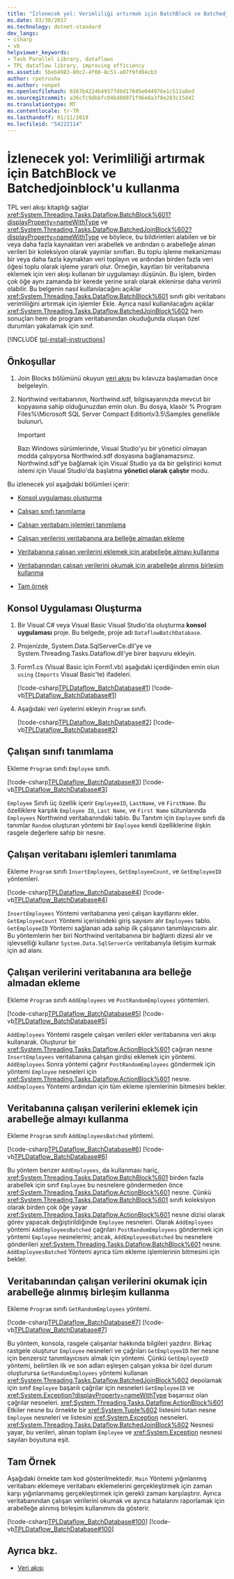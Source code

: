 ```yaml
---
title: "İzlenecek yol: Verimliliği artırmak için BatchBlock ve Batchedjoinblock'u kullanma"
ms.date: 03/30/2017
ms.technology: dotnet-standard
dev_langs:
- csharp
- vb
helpviewer_keywords:
- Task Parallel Library, dataflows
- TPL dataflow library, improving efficiency
ms.assetid: 5beb4983-80c2-4f60-8c51-a07f9fd94cb3
author: rpetrusha
ms.author: ronpet
ms.openlocfilehash: 0367b4224b49377d8d17045e044976e1c511a8ed
ms.sourcegitcommit: a36cfc9dbbfc04bd88971f96e8a3f8e283c15d42
ms.translationtype: MT
ms.contentlocale: tr-TR
ms.lasthandoff: 01/11/2019
ms.locfileid: "54222114"
---
```

# <a name="walkthrough-using-batchblock-and-batchedjoinblock-to-improve-efficiency"></a>İzlenecek yol: Verimliliği artırmak için BatchBlock ve Batchedjoinblock'u kullanma
TPL veri akışı kitaplığı sağlar <xref:System.Threading.Tasks.Dataflow.BatchBlock%601?displayProperty=nameWithType> ve <xref:System.Threading.Tasks.Dataflow.BatchedJoinBlock%602?displayProperty=nameWithType> ve böylece, bu bildirimleri alabilen ve bir veya daha fazla kaynaktan veri arabellek ve ardından o arabelleğe alınan verileri bir koleksiyon olarak yayınlar sınıfları. Bu toplu işleme mekanizması bir veya daha fazla kaynaktan veri toplayın ve ardından birden fazla veri öğesi toplu olarak işleme yararlı olur. Örneğin, kayıtları bir veritabanına eklemek için veri akışı kullanan bir uygulamayı düşünün. Bu işlem, birden çok öğe aynı zamanda bir kerede yerine sıralı olarak eklenirse daha verimli olabilir. Bu belgenin nasıl kullanılacağını açıklar <xref:System.Threading.Tasks.Dataflow.BatchBlock%601> sınıfı gibi veritabanı verimliliğini artırmak için işlemler Ekle. Ayrıca nasıl kullanılacağını açıklar <xref:System.Threading.Tasks.Dataflow.BatchedJoinBlock%602> hem sonuçları hem de program veritabanından okuduğunda oluşan özel durumları yakalamak için sınıf.

[!INCLUDE [tpl-install-instructions](../../../includes/tpl-install-instructions.md)]

## <a name="prerequisites"></a>Önkoşullar  
  
1.  Join Blocks bölümünü okuyun [veri akışı](../../../docs/standard/parallel-programming/dataflow-task-parallel-library.md) bu kılavuza başlamadan önce belgeleyin.  
  
2.  Northwind veritabanının, Northwind.sdf, bilgisayarınızda mevcut bir kopyasına sahip olduğunuzdan emin olun. Bu dosya, klasör % Program Files%\Microsoft SQL Server Compact Edition\v3.5\Samples genellikle bulunur\\.  
  
    > [!IMPORTANT]
    >  Bazı Windows sürümlerinde, Visual Studio'yu bir yönetici olmayan modda çalışıyorsa Northwind.sdf dosyasına bağlanamazsınız. Northwind.sdf'ye bağlamak için Visual Studio ya da bir geliştirici komut istemi için Visual Studio'da başlatma **yönetici olarak çalıştır** modu.  
  
 Bu izlenecek yol aşağıdaki bölümleri içerir:  
  
-   [Konsol uygulaması oluşturma](#creating)  
  
-   [Çalışan sınıfı tanımlama](#employeeClass)  
  
-   [Çalışan veritabanı işlemleri tanımlama](#operations)  
  
-   [Çalışan verilerini veritabanına ara belleğe almadan ekleme](#nonBuffering)  
  
-   [Veritabanına çalışan verilerini eklemek için arabelleğe almayı kullanma](#buffering)  
  
-   [Veritabanından çalışan verilerini okumak için arabelleğe alınmış birleşim kullanma](#bufferedJoin)  
  
-   [Tam örnek](#complete)  
  
<a name="creating"></a>   
## <a name="creating-the-console-application"></a>Konsol Uygulaması Oluşturma  
  
<a name="consoleApp"></a>   
1.  Bir Visual C# veya Visual Basic Visual Studio'da oluşturma **konsol uygulaması** proje. Bu belgede, proje adı `DataflowBatchDatabase`.  
  
2.  Projenizde, System.Data.SqlServerCe.dll'ye ve System.Threading.Tasks.Dataflow.dll'ye birer başvuru ekleyin.  
  
3.  Form1.cs (Visual Basic için Form1.vb) aşağıdaki içerdiğinden emin olun `using` (`Imports` Visual Basic'te) ifadeleri.  
  
     [!code-csharp[TPLDataflow_BatchDatabase#1](../../../samples/snippets/csharp/VS_Snippets_Misc/tpldataflow_batchdatabase/cs/dataflowbatchdatabase.cs#1)]
     [!code-vb[TPLDataflow_BatchDatabase#1](../../../samples/snippets/visualbasic/VS_Snippets_Misc/tpldataflow_batchdatabase/vb/dataflowbatchdatabase.vb#1)]  
  
4.  Aşağıdaki veri üyelerini ekleyin `Program` sınıfı.  
  
     [!code-csharp[TPLDataflow_BatchDatabase#2](../../../samples/snippets/csharp/VS_Snippets_Misc/tpldataflow_batchdatabase/cs/dataflowbatchdatabase.cs#2)]
     [!code-vb[TPLDataflow_BatchDatabase#2](../../../samples/snippets/visualbasic/VS_Snippets_Misc/tpldataflow_batchdatabase/vb/dataflowbatchdatabase.vb#2)]  
  
<a name="employeeClass"></a>   
## <a name="defining-the-employee-class"></a>Çalışan sınıfı tanımlama  
 Ekleme `Program` sınıfı `Employee` sınıfı.  
  
 [!code-csharp[TPLDataflow_BatchDatabase#3](../../../samples/snippets/csharp/VS_Snippets_Misc/tpldataflow_batchdatabase/cs/dataflowbatchdatabase.cs#3)]
 [!code-vb[TPLDataflow_BatchDatabase#3](../../../samples/snippets/visualbasic/VS_Snippets_Misc/tpldataflow_batchdatabase/vb/dataflowbatchdatabase.vb#3)]  
  
 `Employee` Sınıfı üç özellik içerir `EmployeeID`, `LastName`, ve `FirstName`. Bu özelliklere karşılık `Employee ID`, `Last Name`, ve `First Name` sütunlarında `Employees` Northwind veritabanındaki tablo. Bu Tanıtım için `Employee` sınıfı da tanımlar `Random` oluşturan yöntemi bir `Employee` kendi özelliklerine ilişkin rasgele değerlere sahip bir nesne.  
  
<a name="operations"></a>   
## <a name="defining-employee-database-operations"></a>Çalışan veritabanı işlemleri tanımlama  
 Ekleme `Program` sınıfı `InsertEmployees`, `GetEmployeeCount`, ve `GetEmployeeID` yöntemleri.  
  
 [!code-csharp[TPLDataflow_BatchDatabase#4](../../../samples/snippets/csharp/VS_Snippets_Misc/tpldataflow_batchdatabase/cs/dataflowbatchdatabase.cs#4)]
 [!code-vb[TPLDataflow_BatchDatabase#4](../../../samples/snippets/visualbasic/VS_Snippets_Misc/tpldataflow_batchdatabase/vb/dataflowbatchdatabase.vb#4)]  
  
 `InsertEmployees` Yöntemi veritabanına yeni çalışan kayıtlarını ekler. `GetEmployeeCount` Yöntemi içerisindeki giriş sayısını alır `Employees` tablo. `GetEmployeeID` Yöntemi sağlanan ada sahip ilk çalışanın tanımlayıcısını alır. Bu yöntemlerin her biri Northwind veritabanına bir bağlantı dizesi alır ve işlevselliği kullanır `System.Data.SqlServerCe` veritabanıyla iletişim kurmak için ad alanı.  
  
<a name="nonBuffering"></a>   
## <a name="adding-employee-data-to-the-database-without-using-buffering"></a>Çalışan verilerini veritabanına ara belleğe almadan ekleme  
 Ekleme `Program` sınıfı `AddEmployees` ve `PostRandomEmployees` yöntemleri.  
  
 [!code-csharp[TPLDataflow_BatchDatabase#5](../../../samples/snippets/csharp/VS_Snippets_Misc/tpldataflow_batchdatabase/cs/dataflowbatchdatabase.cs#5)]
 [!code-vb[TPLDataflow_BatchDatabase#5](../../../samples/snippets/visualbasic/VS_Snippets_Misc/tpldataflow_batchdatabase/vb/dataflowbatchdatabase.vb#5)]  
  
 `AddEmployees` Yöntemi rasgele çalışan verileri ekler veritabanına veri akışı kullanarak. Oluşturur bir <xref:System.Threading.Tasks.Dataflow.ActionBlock%601> çağıran nesne `InsertEmployees` veritabanına çalışan girdisi eklemek için yöntemi. `AddEmployees` Sonra yöntemi çağırır `PostRandomEmployees` göndermek için yöntemi `Employee` nesneleri için <xref:System.Threading.Tasks.Dataflow.ActionBlock%601> nesne. `AddEmployees` Yöntemi ardından için tüm ekleme işlemlerinin bitmesini bekler.  
  
<a name="buffering"></a>   
## <a name="using-buffering-to-add-employee-data-to-the-database"></a>Veritabanına çalışan verilerini eklemek için arabelleğe almayı kullanma  
 Ekleme `Program` sınıfı `AddEmployeesBatched` yöntemi.  
  
 [!code-csharp[TPLDataflow_BatchDatabase#6](../../../samples/snippets/csharp/VS_Snippets_Misc/tpldataflow_batchdatabase/cs/dataflowbatchdatabase.cs#6)]
 [!code-vb[TPLDataflow_BatchDatabase#6](../../../samples/snippets/visualbasic/VS_Snippets_Misc/tpldataflow_batchdatabase/vb/dataflowbatchdatabase.vb#6)]  
  
 Bu yöntem benzer `AddEmployees`, da kullanması hariç, <xref:System.Threading.Tasks.Dataflow.BatchBlock%601> birden fazla arabellek için sınıf `Employee` bu nesnelere göndermeden önce <xref:System.Threading.Tasks.Dataflow.ActionBlock%601> nesne. Çünkü <xref:System.Threading.Tasks.Dataflow.BatchBlock%601> sınıfı koleksiyon olarak birden çok öğe yayar <xref:System.Threading.Tasks.Dataflow.ActionBlock%601> nesne dizisi olarak görev yapacak değiştirildiğinde `Employee` nesneleri. Olarak `AddEmployees` yöntemi `AddEmployeesBatched` çağrıları `PostRandomEmployees` göndermek için yöntemi `Employee` nesnelerini; ancak, `AddEmployeesBatched` bu nesnelere gönderileri <xref:System.Threading.Tasks.Dataflow.BatchBlock%601> nesne. `AddEmployeesBatched` Yöntemi ayrıca tüm ekleme işlemlerinin bitmesini için bekler.  
  
<a name="bufferedJoin"></a>   
## <a name="using-buffered-join-to-read-employee-data-from-the-database"></a>Veritabanından çalışan verilerini okumak için arabelleğe alınmış birleşim kullanma  
 Ekleme `Program` sınıfı `GetRandomEmployees` yöntemi.  
  
 [!code-csharp[TPLDataflow_BatchDatabase#7](../../../samples/snippets/csharp/VS_Snippets_Misc/tpldataflow_batchdatabase/cs/dataflowbatchdatabase.cs#7)]
 [!code-vb[TPLDataflow_BatchDatabase#7](../../../samples/snippets/visualbasic/VS_Snippets_Misc/tpldataflow_batchdatabase/vb/dataflowbatchdatabase.vb#7)]  
  
 Bu yöntem, konsola, rasgele çalışanlar hakkında bilgileri yazdırır. Birkaç rastgele oluşturur `Employee` nesneleri ve çağrıları `GetEmployeeID` her nesne için benzersiz tanımlayıcısını almak için yöntemi. Çünkü `GetEmployeeID` yöntemi, belirtilen ilk ve son adları eşleşen çalışan yoksa bir özel durum oluşturursa `GetRandomEmployees` yöntemi kullanan <xref:System.Threading.Tasks.Dataflow.BatchedJoinBlock%602> depolamak için sınıf `Employee` başarılı çağrılar için nesneleri `GetEmployeeID` ve <xref:System.Exception?displayProperty=nameWithType> başarısız olan çağrılar nesneleri. <xref:System.Threading.Tasks.Dataflow.ActionBlock%601> Etkiler nesne bu örnekte bir <xref:System.Tuple%602> listesini tutan nesne `Employee` nesneleri ve listesini <xref:System.Exception> nesneleri. <xref:System.Threading.Tasks.Dataflow.BatchedJoinBlock%602> Nesnesi yayar, bu verileri, alınan toplam `Employee` ve <xref:System.Exception> nesnesi sayıları boyutuna eşit.  
  
<a name="complete"></a>   
## <a name="the-complete-example"></a>Tam Örnek  
 Aşağıdaki örnekte tam kod gösterilmektedir. `Main` Yöntemi yığınlanmış veritabanı eklemeye veritabanı eklemelerini gerçekleştirmek için zaman karşı yığınlanmamış gerçekleştirmek için gerekli zamanı karşılaştırır. Ayrıca veritabanından çalışan verilerini okumak ve ayrıca hatalarını raporlamak için arabelleğe alınmış birleşim kullanımını da gösterir.  
  
 [!code-csharp[TPLDataflow_BatchDatabase#100](../../../samples/snippets/csharp/VS_Snippets_Misc/tpldataflow_batchdatabase/cs/dataflowbatchdatabase.cs#100)]
 [!code-vb[TPLDataflow_BatchDatabase#100](../../../samples/snippets/visualbasic/VS_Snippets_Misc/tpldataflow_batchdatabase/vb/dataflowbatchdatabase.vb#100)]  
  
## <a name="see-also"></a>Ayrıca bkz.

- [Veri akışı](../../../docs/standard/parallel-programming/dataflow-task-parallel-library.md)
